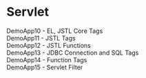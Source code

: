 # Servlet

DemoApp10 - EL, JSTL Core Tags  
DemoApp11 - JSTL Tags  
DemoApp12 - JSTL Functions  
DemoApp13 - JDBC Connection and SQL Tags  
DemoApp14 - Function Tags  
DemoApp15 - Servlet Filter  
